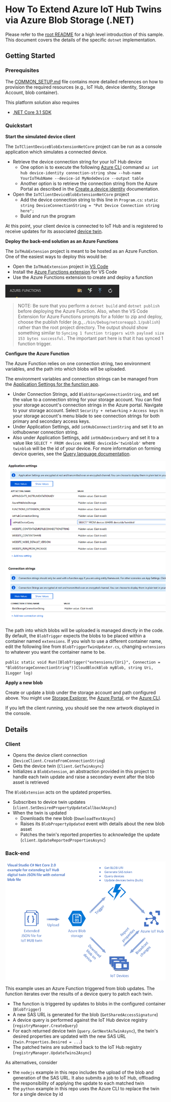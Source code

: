 # How To Extend Azure IoT Hub Twins via Azure Blob Storage (.NET)

Please refer to the [root README](../README.md) for a high level introduction of this sample. This document covers the details of the specific `dotnet` implementation.  

## Getting Started

### Prerequisites

The [COMMON_SETUP.md](../COMMON_SETUP.md) file contains more detailed references on how to provision the required resources (e.g., IoT Hub, device identity, Storage Account, blob container).

This platform solution also requires
- [.NET Core 3.1 SDK](https://www.microsoft.com/net/download)

### Quickstart

**Start the simulated device client**

The `IoTClientDeviceBlobExtensionNetCore` project can be run as a console application which simulates a connected device.

- Retrieve the device connection string for your IoT Hub device
  - One option is to execute the following [Azure CLI](https://docs.microsoft.com/en-us/cli/azure/install-azure-cli?view=azure-cli-latest) command `az iot hub device-identity connection-string show --hub-name YourIoTHubName --device-id MyNodeDevice --output table`
  - Another option is to retrieve the connection string from the Azure Portal as described in the [Create a device identity](https://docs.microsoft.com/en-us/azure/iot-hub/iot-hub-csharp-csharp-device-management-get-started#create-a-device-identity) documentation.
- Open the `IoTClientDeviceBlobExtensionNetCore` project
  - Add the device connection string to this line in `Program.cs`: `static string DeviceConnectionString = "Put Device Connection string here";`
  - Build and run the program

At this point, your client device is connected to IoT Hub and is registered to receive updates for its associated [device twin](https://docs.microsoft.com/en-us/azure/iot-hub/iot-hub-devguide-device-twins).

**Deploy the back-end solution as an Azure Functions**

The `IoTHubExtension` project is meant to be hosted as an Azure Function. One of the easiest ways to deploy this would be:

- Open the `IoTHubExtension` project in [VS Code](https://code.visualstudio.com/download)
- Install the [Azure Functions extension](https://marketplace.visualstudio.com/items?itemName=ms-azuretools.vscode-azurefunctions) for VS Code
- Use the Azure Functions extension to create and deploy a function 

![Azure Functions extension toolbar](../images/AzureFunctionsExtensionToolbar.png)

> NOTE: Be sure that you perform a `dotnet build` and `dotnet publish` before deploying the Azure Function. Also, when the VS Code Extension for Azure Functions prompts for a folder to zip and deploy, choose the publish folder (e.g.,`./bin/Debug/netcoreapp3.1/publish`) rather than the root project directory. The output should show something similar to `Syncing 1 function triggers with payload size 153 bytes successful.` The important part here is that it has synced 1 function trigger.

**Configure the Azure Function**

The Azure Function relies on one connection string, two environment variables, and the path into which blobs will be uploaded.

The environment variables and connection strings can be managed from the [Application Settings for the function app](https://docs.microsoft.com/en-us/azure/azure-functions/functions-how-to-use-azure-function-app-settings). 

- Under Connection Strings, add `BlobStorageConnectionString`, and set the value to a connection string for your storage account. You can find your storage account's connection strings in the Azure portal. Navigate to your storage account. Select `Security + networking` > `Access keys` in your storage account's menu blade to see connection strings for both primary and secondary access keys.
- Under Application Settings, add `iotHubConnectionString` and set it to an iothubowner connection string.
- Also under Application Settings, add `iotHubDeviceQuery` and set it to a value like `SELECT * FROM devices WHERE deviceId='twinblob'` where `twinblob` will be the id of your device. For more information on forming device queries, see the [Query language documentation](https://docs.microsoft.com/en-us/azure/iot-hub/iot-hub-devguide-query-language).

![Function App Settings](../images/FunctionAppSettings.png)

The path into which blobs will be uploaded is managed directly in the code. By default, the `BlobTrigger` expects the blobs to be placed within a container named `extensions`. If you wish to use a different container name, edit the following line from `BlobTriggerTwinUpdater.cs`, changing `extensions` to whatever you want the container name to be.

`public static void Run([BlobTrigger("extensions/{Uri}", Connection = "BlobStorageConnectionString")]CloudBlockBlob myBlob, string Uri, ILogger log)`

**Apply a new blob**

Create or update a blob under the storage account and path configured above. You might use [Storage Explorer](https://azure.microsoft.com/en-us/features/storage-explorer/), the [Azure Portal](https://docs.microsoft.com/en-us/azure/storage/blobs/storage-quickstart-blobs-portal), or the [Azure CLI](https://docs.microsoft.com/en-us/azure/storage/blobs/storage-quickstart-blobs-cli).

If you left the client running, you should see the new artwork displayed in the console.

## Details

### Client 

- Opens the device client connection (`DeviceClient.CreateFromConnectionString`)
- Gets the device twin (`Client.GetTwinAsync`)
- Initializes a `BlobExtension`, an abstraction provided in this project to handle each twin update and raise a secondary event after the blob asset is retrieved

The `BlobExtension` acts on the updated properties.

- Subscribes to device twin updates (`client.SetDesiredPropertyUpdateCallbackAsync`)
- When the twin is updated
  - Downloads the new blob (`DownloadTextAsync`)
  - Raises its `BlobPropertyUpdated` event with details about the new blob asset
  - Patches the twin's reported properties to acknowledge the update (`client.UpdateReportedPropertiesAsync`)

### Back-end

![Sample diagram](../images/IotHubExtendingTwin.png)

This example uses an Azure Function triggered from blob updates. The function iterates over the results of a device query to patch each twin. 

- The function is triggered by updates to blobs in the configured container (`BlobTrigger`)
- A new SAS URL is generated for the blob (`GetSharedAccessSignature`)
- A device query is performed against the IoT Hub device registry (`registryManager.CreateQuery`)
- For each returned device twin (`query.GetNextAsTwinAsync`), the twin's desired properties are updated with the new SAS URL (`twin.Properties.Desired = ...`)
- The patched twins are submitted back to the IoT Hub registry (`registryManager.UpdateTwins2Async`)

As alternatives, consider
- the `nodejs` example in this repo includes the upload of the blob and generation of the SAS URL. It also submits a job to IoT Hub, offloading the responsibility of applying the update to each matched twin
- the `python` example in this repo uses the Azure CLI to replace the twin for a single device by id
